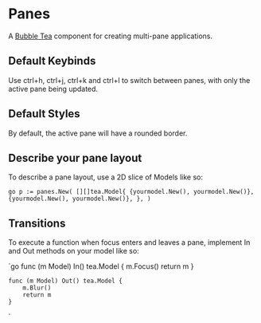 # Panes

A [Bubble Tea](https://github.com/charmbracelet/bubbletea) component for 
creating multi-pane applications.

## Default Keybinds

Use ctrl+h, ctrl+j, ctrl+k and ctrl+l to switch between panes, with only the 
active pane being updated.

## Default Styles

By default, the active pane will have a rounded border.

## Describe your pane layout

To describe a pane layout, use a 2D slice of Models like so:

`go
    p := panes.New(
        [][]tea.Model{
        {yourmodel.New(), yourmodel.New()},
        {yourmodel.New(), yourmodel.New()},
        },
    )
`

## Transitions

To execute a function when focus enters and leaves a pane, implement In and Out
methods on your model like so:

`go
    func (m Model) In() tea.Model {
        m.Focus()
        return m
    }

    func (m Model) Out() tea.Model {
        m.Blur()
        return m
    }
`




